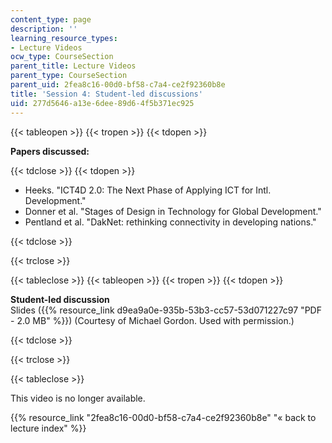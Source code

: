 ```yaml
---
content_type: page
description: ''
learning_resource_types:
- Lecture Videos
ocw_type: CourseSection
parent_title: Lecture Videos
parent_type: CourseSection
parent_uid: 2fea8c16-00d0-bf58-c7a4-ce2f92360b8e
title: 'Session 4: Student-led discussions'
uid: 277d5646-a13e-6dee-89d6-4f5b371ec925
---
```


{{< tableopen >}}
{{< tropen >}}
{{< tdopen >}}


**Papers discussed:**


{{< tdclose >}}
{{< tdopen >}}


*   Heeks. "ICT4D 2.0: The Next Phase of Applying ICT for Intl. Development."
*   Donner et al. "Stages of Design in Technology for Global Development."
*   Pentland et al. "DakNet: rethinking connectivity in developing nations."


{{< tdclose >}}

{{< trclose >}}

{{< tableclose >}}
{{< tableopen >}}
{{< tropen >}}
{{< tdopen >}}


**Student-led discussion**  
Slides ({{% resource_link d9ea9a0e-935b-53b3-cc57-53d071227c97 "PDF - 2.0 MB" %}}) (Courtesy of Michael Gordon. Used with permission.)


{{< tdclose >}}

{{< trclose >}}

{{< tableclose >}}

This video is no longer available.

{{% resource_link "2fea8c16-00d0-bf58-c7a4-ce2f92360b8e" "« back to lecture index" %}}